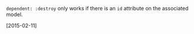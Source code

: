 `dependent: :destroy` only works if there is an `id` attribute on the associated model.

[2015-02-11]
